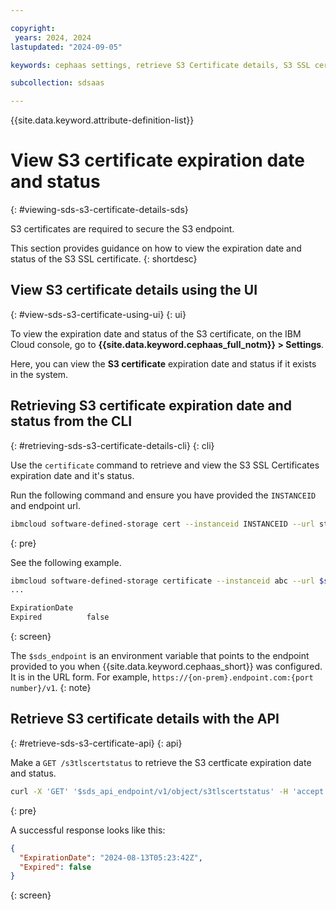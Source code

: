 ```yaml
---

copyright:
 years: 2024, 2024
lastupdated: "2024-09-05"

keywords: cephaas settings, retrieve S3 Certificate details, S3 SSL certificate expiration date, status

subcollection: sdsaas

---
```


{{site.data.keyword.attribute-definition-list}}

# View S3 certificate expiration date and status
{: #viewing-sds-s3-certificate-details-sds}

S3 certificates are required to secure the S3 endpoint.

This section provides guidance on how to view the expiration date and status of the S3 SSL certificate.
{: shortdesc}


## View S3 certificate details using the UI
{: #view-sds-s3-certificate-using-ui}
{: ui}

To view the expiration date and status of the S3 certificate, on the IBM Cloud console, go to **{{site.data.keyword.cephaas_full_notm}} > Settings**.

Here, you can view the **S3 certificate** expiration date and status if it exists in the system.


## Retrieving S3 certificate expiration date and status from the CLI
{: #retrieving-sds-s3-certificate-details-cli}
{: cli}

Use the `certificate` command to retrieve and view the S3 SSL Certificates expiration date and it's status.

Run the following command and ensure you have provided the `INSTANCEID` and endpoint url.

```sh
ibmcloud software-defined-storage cert --instanceid INSTANCEID --url string
```
{: pre}

See the following example.

```bash
ibmcloud software-defined-storage certificate --instanceid abc --url $sds_endpoint
...

ExpirationDate
Expired          false

```
{: screen}

The `$sds_endpoint` is an environment variable that points to the endpoint provided to you when {{site.data.keyword.cephaas_short}} was configured. It is in the URL form. For example, `https://{on-prem}.endpoint.com:{port number}/v1`.
{: note}


## Retrieve S3 certificate details with the API
{: #retrieve-sds-s3-certificate-api}
{: api}

Make a `GET /s3tlscertstatus` to retrieve the S3 certficate expiration date and status.

```sh
curl -X 'GET' '$sds_api_endpoint/v1/object/s3tlscertstatus' -H 'accept: application/json'
```
{: pre}

A successful response looks like this:

```json
{
  "ExpirationDate": "2024-08-13T05:23:42Z",
  "Expired": false
}
```
{: screen}
